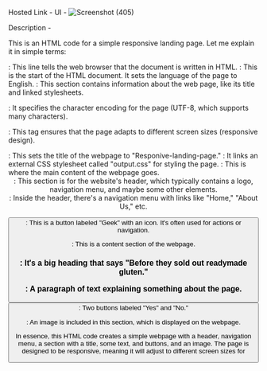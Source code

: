 Hosted Link - 
UI -
![Screenshot (405)](https://github.com/shweta-sharma-1009/Taliwind-landing-page-/assets/128416925/a064f368-bcf7-40bc-af87-c597cc57f511)

Description - 
 
This is an HTML code for a simple responsive landing page. Let me explain it in simple terms:

<!DOCTYPE html>: This line tells the web browser that the document is written in HTML.

<html lang="en">: This is the start of the HTML document. It sets the language of the page to English.

<head>: This section contains information about the web page, like its title and linked stylesheets.

<meta charset="UTF-8">: It specifies the character encoding for the page (UTF-8, which supports many characters).

<meta name="viewport" content="width=device-width, initial-scale=1.0">: This tag ensures that the page adapts to different screen sizes (responsive design).

<title>Responive-landing-page</title>: This sets the title of the webpage to "Responive-landing-page."

<link rel="stylesheet" href="output.css">: It links an external CSS stylesheet called "output.css" for styling the page.

<body>: This is where the main content of the webpage goes.

<header>: This section is for the website's header, which typically contains a logo, navigation menu, and maybe some other elements.

<nav>: Inside the header, there's a navigation menu with links like "Home," "About Us," etc.

<button>: This is a button labeled "Geek" with an icon. It's often used for actions or navigation.

<section>: This is a content section of the webpage.

<h1>: It's a big heading that says "Before they sold out readymade gluten."

<p>: A paragraph of text explaining something about the page.

<button>: Two buttons labeled "Yes" and "No."

<img>: An image is included in this section, which is displayed on the webpage.

In essence, this HTML code creates a simple webpage with a header, navigation menu, a section with a title, some text, and buttons, and an image. The page is designed to be responsive, meaning it will adjust to different screen sizes for
